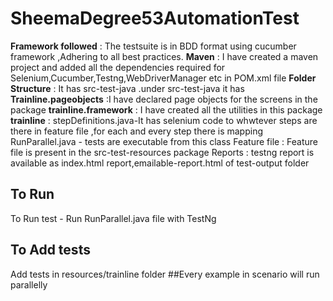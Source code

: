 # SheemaDegree53AutomationTest

**Framework followed** : The testsuite is in BDD format using cucumber framework ,Adhering to all best practices.
**Maven** : I have created a maven project and added all the dependencies required for Selenium,Cucumber,Testng,WebDriverManager etc in POM.xml file
**Folder Structure** : It has src-test-java .under src-test-java it has 
**Trainline.pageobjects** :I have declared page objects for the screens in the package
**trainline.framework** : I have created all the utilities in this package
**trainline** : stepDefinitions.java-It has selenium code to whwtever steps are there in feature file ,for each and every step there is mapping
                RunParallel.java - tests are executable from this class
Feature file : Feature file is present in the src-test-resources package
Reports : testng report is available as index.html report,emailable-report.html of test-output folder
                
## To Run
To Run test - Run RunParallel.java file with TestNg

## To Add tests
Add tests in resources/trainline folder
##Every example in scenario will run parallelly
